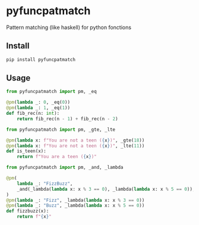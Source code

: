 # pyfuncpatmatch

Pattern matching (like haskell) for python fonctions

## Install

```bash
pip install pyfuncpatmatch
```

## Usage

```python
from pyfuncpatmatch import pm, _eq

@pm(lambda _: 0, _eq(0))
@pm(lambda _: 1, _eq(1))
def fib_rec(n: int):
    return fib_rec(n - 1) + fib_rec(n - 2)
```

```python
from pyfuncpatmatch import pm, _gte, _lte

@pm(lambda x: f"You are not a teen ({x})", _gte(18))
@pm(lambda x: f"You are not a teen ({x})", _lte(11))
def is_teen(x):
    return f"You are a teen ({x})"
```

```python
from pyfuncpatmatch import pm, _and, _lambda

@pm(
    lambda _: "FizzBuzz",
    _and(_lambda(lambda x: x % 3 == 0), _lambda(lambda x: x % 5 == 0)),
)
@pm(lambda _: "Fizz", _lambda(lambda x: x % 3 == 0))
@pm(lambda _: "Buzz", _lambda(lambda x: x % 5 == 0))
def fizzbuzz(x):
    return f"{x}"
```
